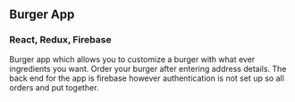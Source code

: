 ## Burger App

### React, Redux, Firebase

Burger app which allows you to customize a burger with what ever ingredients you want. Order your burger after entering address details. The back end for the app is firebase however authentication is not set up so all orders and put together.

